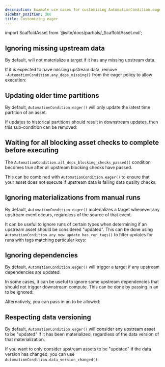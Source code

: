 ```yaml
---
description: Example use cases for customizing AutomationCondition.eager()
sidebar_position: 300
title: Customizing eager
---
```


import ScaffoldAsset from '@site/docs/partials/\_ScaffoldAsset.md';

<ScaffoldAsset />

## Ignoring missing upstream data

By default, <PyObject module="dagster" section="assets" object="AutomationCondition.eager" displayText="AutomationCondition.eager()" /> will not materialize a target if it has any missing upstream data.

If it is expected to have missing upstream data, remove `~AutomationCondition.any_deps_missing()` from the eager policy to allow execution:

<CodeExample
  path="docs_snippets/docs_snippets/concepts/declarative_automation/eager/allow_missing_upstreams.py"
  title="src/<project_name>/defs/assets.py"
/>

## Updating older time partitions

By default, `AutomationCondition.eager()` will only update the latest time partition of an asset.

If updates to historical partitions should result in downstream updates, then this sub-condition can be removed:

<CodeExample
  path="docs_snippets/docs_snippets/concepts/declarative_automation/eager/update_older_time_partitions.py"
  title="src/<project_name>/defs/assets.py"
/>

## Waiting for all blocking asset checks to complete before executing

The `AutomationCondition.all_deps_blocking_checks_passed()` condition becomes true after all upstream blocking checks have passed.

This can be combined with `AutomationCondition.eager()` to ensure that your asset does not execute if upstream data is failing data quality checks:

<CodeExample
  path="docs_snippets/docs_snippets/concepts/declarative_automation/eager/blocking_checks_condition.py"
  title="src/<project_name>/defs/assets.py"
/>

## Ignoring materializations from manual runs

By default, `AutomationCondition.eager()` materializes a target whenever any upstream event occurs, regardless of the source of that event.

It can be useful to ignore runs of certain types when determining if an upstream asset should be considered "updated". This can be done using `AutomationCondition.any_new_update_has_run_tags()` to filter updates for runs with tags matching particular keys:

<CodeExample
  path="docs_snippets/docs_snippets/concepts/declarative_automation/eager/executed_with_tags_condition.py"
  title="src/<project_name>/defs/assets.py"
/>

## Ignoring dependencies

By default, `AutomationCondition.eager()` will trigger a target if any upstream dependencies are updated.

In some cases, it can be useful to ignore some upstream dependencies that should not trigger downstream compute. This can be done by passing in an <PyObject section="assets" module="dagster" object="AssetSelection" /> to be ignored:

<CodeExample
  path="docs_snippets/docs_snippets/concepts/declarative_automation/eager/ignore_dependencies.py"
  title="src/<project_name>/defs/assets.py"
/>
Alternatively, you can pass in an <PyObject section="assets" module="dagster" object="AssetSelection" /> to be allowed:
<CodeExample
  path="docs_snippets/docs_snippets/concepts/declarative_automation/eager/allow_dependencies.py"
  title="src/<project_name>/defs/assets.py"
/>

## Respecting data versioning

By default, `AutomationCondition.eager()` will consider any upstream asset to be "updated" if it has been materialized, regardless of the data version of that materialization.

If you want to only consider upstream assets to be "updated" if the data version has changed, you can use `AutomationCondition.data_version_changed()`:

<CodeExample
  path="docs_snippets/docs_snippets/concepts/declarative_automation/eager/data_version_changed_condition.py"
  title="src/<project_name>/defs/assets.py"
/>
